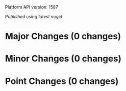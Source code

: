 Platform API version: 1587


_Published using latest nuget_

# Major Changes (0 changes)


# Minor Changes (0 changes)


# Point Changes (0 changes)
